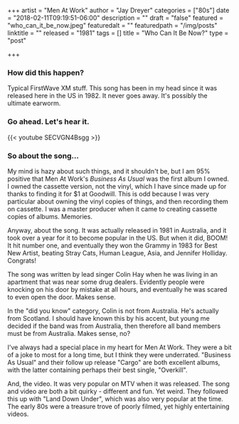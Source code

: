 +++
artist = "Men At Work"
author = "Jay Dreyer"
categories = ["80s"]
date = "2018-02-11T09:19:51-06:00"
description = ""
draft = "false"
featured = "who_can_it_be_now.jpeg"
featuredalt = ""
featuredpath = "/img/posts"
linktitle = ""
released = "1981"
tags = []
title = "Who Can It Be Now?"
type = "post"

+++

<!--more-->
### How did this happen?
Typical FirstWave XM stuff. This song has been in my head since it was released here in the US in 1982. It never goes away. It's possibly the ultimate earworm.

### Go ahead. Let's hear it.
{{< youtube SECVGN4Bsgg >}}

### So about the song...
My mind is hazy about such things, and it shouldn't be, but I am 95% positive that Men At Work's _Business As Usual_ was the first album I owned. I owned the cassette version, not the vinyl, which I have since made up for thanks to finding it for $1 at Goodwill. This is odd because I was very particular about owning the vinyl copies of things, and then recording them on cassette. I was a master producer when it came to creating cassette copies of albums. Memories.

Anyway, about the song. It was actually released in 1981 in Australia, and it took over a year for it to become popular in the US. But when it did, BOOM! It hit number one, and eventually they won the Grammy in 1983 for Best New Artist, beating Stray Cats, Human League, Asia, and Jennifer Holliday. Congrats!

The song was written by lead singer Colin Hay when he was living in an apartment that was near some drug dealers. Evidently people were knocking on his door by mistake at all hours, and eventually he was scared to even open the door. Makes sense.

In the "did you know" category, Colin is not from Australia. He's actually from Scotland. I should have known this by his accent, but young me decided if the band was from Australia, then therefore all band members must be from Australia. Makes sense, no?

I've always had a special place in my heart for Men At Work. They were a bit of a joke to most for a long time, but I think they were underrated. "Business As Usual" and their follow up release "Cargo" are both excellent albums, with the latter containing perhaps their best single, "Overkill".

And, the video. It was very popular on MTV when it was released. The song and video are both a bit quirky - different and fun. Yet weird. They followed this up with "Land Down Under", which was also very popular at the time. The early 80s were a treasure trove of poorly filmed, yet highly entertaining videos.
